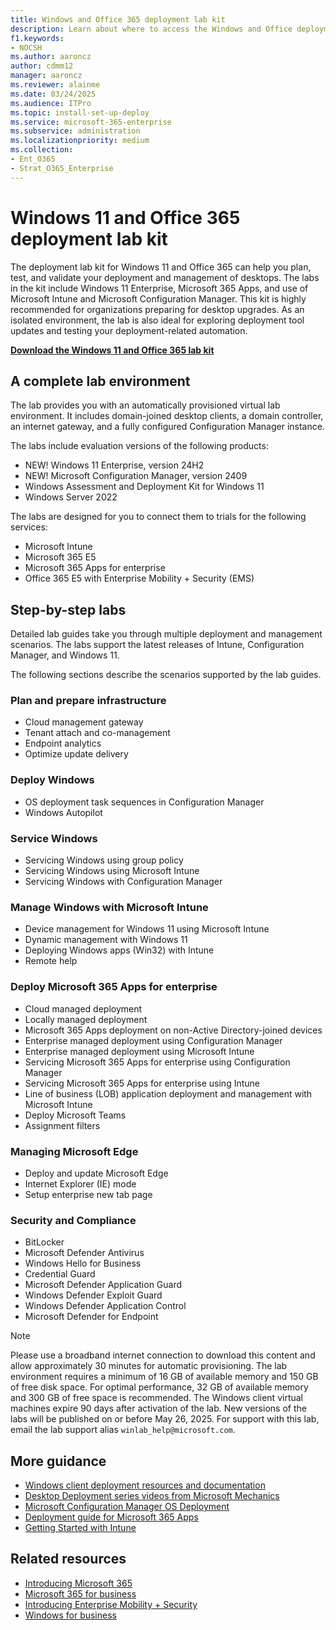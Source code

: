```yaml
---
title: Windows and Office 365 deployment lab kit
description: Learn about where to access the Windows and Office deployment lab kit.
f1.keywords:
- NOCSH
ms.author: aaroncz
author: cdmm12
manager: aaroncz
ms.reviewer: alainme
ms.date: 03/24/2025
ms.audience: ITPro
ms.topic: install-set-up-deploy
ms.service: microsoft-365-enterprise
ms.subservice: administration
ms.localizationpriority: medium
ms.collection:
- Ent_O365
- Strat_O365_Enterprise
---
```


# Windows 11 and Office 365 deployment lab kit

The deployment lab kit for Windows 11 and Office 365 can help you plan, test, and validate your deployment and management of desktops. The labs in the kit include Windows 11 Enterprise, Microsoft 365 Apps, and use of Microsoft Intune and Microsoft Configuration Manager. This kit is highly recommended for organizations preparing for desktop upgrades. As an isolated environment, the lab is also ideal for exploring deployment tool updates and testing your deployment-related automation.

[**Download the Windows 11 and Office 365 lab kit**](https://info.microsoft.com/ww-landing-windows-11-office-365-lab-kit.html)

## A complete lab environment

The lab provides you with an automatically provisioned virtual lab environment. It includes domain-joined desktop clients, a domain controller, an internet gateway, and a fully configured Configuration Manager instance.

The labs include evaluation versions of the following products:

- NEW! Windows 11 Enterprise, version 24H2
- NEW! Microsoft Configuration Manager, version 2409
- Windows Assessment and Deployment Kit for Windows 11
- Windows Server 2022

The labs are designed for you to connect them to trials for the following services:

- Microsoft Intune
- Microsoft 365 E5
- Microsoft 365 Apps for enterprise
- Office 365 E5 with Enterprise Mobility + Security (EMS)

## Step-by-step labs

Detailed lab guides take you through multiple deployment and management scenarios. The labs support the latest releases of Intune, Configuration Manager, and Windows 11.

The following sections describe the scenarios supported by the lab guides.

### Plan and prepare infrastructure

- Cloud management gateway
- Tenant attach and co-management
- Endpoint analytics
- Optimize update delivery

### Deploy Windows

- OS deployment task sequences in Configuration Manager
- Windows Autopilot

### Service Windows

- Servicing Windows using group policy
- Servicing Windows using Microsoft Intune
- Servicing Windows with Configuration Manager

### Manage Windows with Microsoft Intune 

- Device management for Windows 11 using Microsoft Intune
- Dynamic management with Windows 11
- Deploying Windows apps (Win32) with Intune
- Remote help

### Deploy Microsoft 365 Apps for enterprise

- Cloud managed deployment
- Locally managed deployment
- Microsoft 365 Apps deployment on non-Active Directory-joined devices
- Enterprise managed deployment using Configuration Manager
- Enterprise managed deployment using Microsoft Intune
- Servicing Microsoft 365 Apps for enterprise using Configuration Manager
- Servicing Microsoft 365 Apps for enterprise using Intune
- Line of business (LOB) application deployment and management with Microsoft Intune
- Deploy Microsoft Teams
- Assignment filters

### Managing Microsoft Edge

- Deploy and update Microsoft Edge
- Internet Explorer (IE) mode
- Setup enterprise new tab page

### Security and Compliance

- BitLocker
- Microsoft Defender Antivirus
- Windows Hello for Business
- Credential Guard
- Microsoft Defender Application Guard
- Windows Defender Exploit Guard
- Windows Defender Application Control
- Microsoft Defender for Endpoint

> [!NOTE]
> Please use a broadband internet connection to download this content and allow approximately 30 minutes for automatic provisioning. The lab environment requires a minimum of 16 GB of available memory and 150 GB of free disk space. For optimal performance, 32 GB of available memory and 300 GB of free space is recommended. The Windows client virtual machines expire 90 days after activation of the lab. New versions of the labs will be published on or before May 26, 2025. For support with this lab, email the lab support alias `winlab_help@microsoft.com`.

## More guidance

- [Windows client deployment resources and documentation](/windows/deployment)
- [Desktop Deployment series videos from Microsoft Mechanics](https://www.aka.ms/watchhowtoshift)
- [Microsoft Configuration Manager OS Deployment](/mem/configmgr/osd/understand/introduction-to-operating-system-deployment)
- [Deployment guide for Microsoft 365 Apps](/deployoffice/deployment-guide-microsoft-365-apps)
- [Getting Started with Intune](/mem/intune/fundamentals/what-is-intune)

## Related resources

- [Introducing Microsoft 365](https://www.microsoft.com/microsoft-365/default.aspx)
- [Microsoft 365 for business](https://products.office.com/business/office)
- [Introducing Enterprise Mobility + Security](https://www.microsoft.com/cloud-platform/enterprise-mobility-security)
- [Windows for business](https://www.microsoft.com/windows/business)
